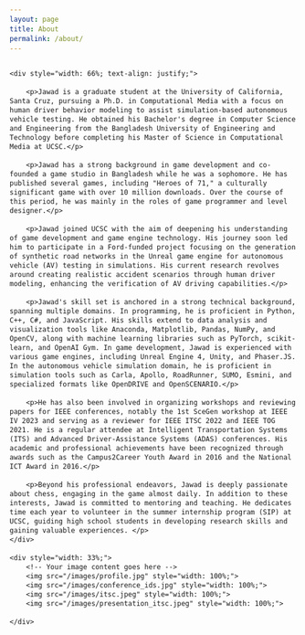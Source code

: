 ```yaml
---
layout: page
title: About
permalink: /about/
---
```

<div style="display: flex; justify-content: space-between;">

    <div style="width: 66%; text-align: justify;">

        <p>Jawad is a graduate student at the University of California, Santa Cruz, pursuing a Ph.D. in Computational Media with a focus on human driver behavior modeling to assist simulation-based autonomous vehicle testing. He obtained his Bachelor's degree in Computer Science and Engineering from the Bangladesh University of Engineering and Technology before completing his Master of Science in Computational Media at UCSC.</p>

        <p>Jawad has a strong background in game development and co-founded a game studio in Bangladesh while he was a sophomore. He has published several games, including "Heroes of 71," a culturally significant game with over 10 million downloads. Over the course of this period, he was mainly in the roles of game programmer and level designer.</p>

        <p>Jawad joined UCSC with the aim of deepening his understanding of game development and game engine technology. His journey soon led him to participate in a Ford-funded project focusing on the generation of synthetic road networks in the Unreal game engine for autonomous vehicle (AV) testing in simulations. His current research revolves around creating realistic accident scenarios through human driver modeling, enhancing the verification of AV driving capabilities.</p>

        <p>Jawad's skill set is anchored in a strong technical background, spanning multiple domains. In programming, he is proficient in Python, C++, C#, and JavaScript. His skills extend to data analysis and visualization tools like Anaconda, Matplotlib, Pandas, NumPy, and OpenCV, along with machine learning libraries such as PyTorch, scikit-learn, and OpenAI Gym. In game development, Jawad is experienced with various game engines, including Unreal Engine 4, Unity, and Phaser.JS. In the autonomous vehicle simulation domain, he is proficient in simulation tools such as Carla, Apollo, RoadRunner, SUMO, Esmini, and specialized formats like OpenDRIVE and OpenSCENARIO.</p>

        <p>He has also been involved in organizing workshops and reviewing papers for IEEE conferences, notably the 1st SceGen workshop at IEEE IV 2023 and serving as a reviewer for IEEE ITSC 2022 and IEEE TOG 2021. He is a regular attendee at Intelligent Transportation Systems (ITS) and Advanced Driver-Assistance Systems (ADAS) conferences. His academic and professional achievements have been recognized through awards such as the Campus2Career Youth Award in 2016 and the National ICT Award in 2016.</p>

        <p>Beyond his professional endeavors, Jawad is deeply passionate about chess, engaging in the game almost daily. In addition to these interests, Jawad is committed to mentoring and teaching. He dedicates time each year to volunteer in the summer internship program (SIP) at UCSC, guiding high school students in developing research skills and gaining valuable experiences. </p>
    </div>

    <div style="width: 33%;">
        <!-- Your image content goes here -->
        <img src="/images/profile.jpg" style="width: 100%;">
        <img src="/images/conference_ids.jpg" style="width: 100%;">
        <img src="/images/itsc.jpeg" style="width: 100%;">
        <img src="/images/presentation_itsc.jpeg" style="width: 100%;">

    </div>

</div>
